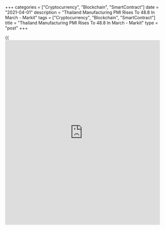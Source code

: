 +++
categories = ["Cryptocurrency", "Blockchain", "SmartContract"]
date = "2021-04-01"
description = "Thailand Manufacturing PMI Rises To 48.8 In March - Markit"
tags = ["Cryptocurrency", "Blockchain", "SmartContract"]
title = "Thailand Manufacturing PMI Rises To 48.8 In March - Markit"
type = "post"
+++

{{<iframe id="large-banner" src="https://www.bounty.group/#slide=16.0" width="100%" height="600" scrolling="no" style="border: 0px solid rgb(216, 221, 230); border-radius: 3px;">}}

The manufacturing sector in Thailand continued to contract in March,
albeit at a slower pace, the latest survey from Markit Economic showed
on Thursday with a seasonally adjusted manufacturing PMI score of 48.8.

That's up from 47.2 in February, although it remains barely beneath the
boom-or-bust line of 50 that separates expansion from contraction.

Individually, new export orders rose for the first time since February
2020, while manufacturers were less pessimistic about their 12-month
outlook.

With a continuing lack of pressure on capacity, firms cut workforces
further. Manufacturing employment has fallen throughout the past two-
and-a-half years, with the rate of job shedding little-changed in March
compared with February.

For comments and feedback [contact](https://www.playgroundfx.com/contact/): editorial@rtt[news](https://www.letsplayfx.com/blog/forex-news-website/).com

[Economic News][1]

 **What parts of the world are seeing the best (and worst) economic
performances lately? Click[here][2] to check out our [Econ Scorecard][2]
and find out! See up-to-the-moment [ranking](https://www.playgroundfx.com/blog/crypto-exchange-ranking/)s for the best and worst
performers in [GDP][3], [unemployment rate][4], [inflation][2] and much
more.**

   1. www.rtt[news](https://www.letsplayfx.com/blog/forex-news-website/).com/Content/EconomicNews.aspx
   2. www.rtt[news](https://www.letsplayfx.com/blog/forex-news-website/).com/economic-scorecard/world-rank/CPI/highest-performance.aspx
   3. www.rtt[news](https://www.letsplayfx.com/blog/forex-news-website/).com/economic-scorecard/world-rank/GDP/highest-performance.aspx
   4. www.rtt[news](https://www.letsplayfx.com/blog/forex-news-website/).com/economic-scorecard/world-rank/unemployment-rate/lowest-performance.aspx